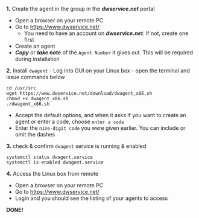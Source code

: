 **1.** Create the agent in the group in the **_dwservice.net_** portal
- Open a browser on your remote PC
- Go to https://www.dwservice.net/
  - You need to have an account on **_dwservice.net_**. If not, create one first
- Create an agent
- **_Copy_** or **_take note_** of the `Agent Number` it gives out.  This will be required during installation

**2.** Install `dwagent` - Log into GUI on your Linux box - open the terminal and issue commands below

```
cd /usr/src
wget https://www.dwservice.net/download/dwagent_x86.sh
chmod +x dwagent_x86.sh
./dwagent_x86.sh
```
- Accept the default options, and when it asks if you want to create an agent or enter a code, choose `enter a code`
- Enter the `nine-digit code` you were given earlier.  You can include or omit the dashes

**3.** check & confirm `dwagent` service is running & enabled

```
systemctl status dwagent.service
systemctl is-enabled dwagent.service
```

**4.** Access the Linux box from remote
- Open a browser on your remote PC
- Go to https://www.dwservice.net/
- Login and you should see the listing of your agents to access


**DONE!**

